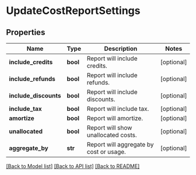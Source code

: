 # UpdateCostReportSettings

## Properties
Name | Type | Description | Notes
------------ | ------------- | ------------- | -------------
**include_credits** | **bool** | Report will include credits. | [optional] 
**include_refunds** | **bool** | Report will include refunds. | [optional] 
**include_discounts** | **bool** | Report will include discounts. | [optional] 
**include_tax** | **bool** | Report will include tax. | [optional] 
**amortize** | **bool** | Report will amortize. | [optional] 
**unallocated** | **bool** | Report will show unallocated costs. | [optional] 
**aggregate_by** | **str** | Report will aggregate by cost or usage. | [optional] 

[[Back to Model list]](../README.md#documentation-for-models) [[Back to API list]](../README.md#documentation-for-api-endpoints) [[Back to README]](../README.md)


